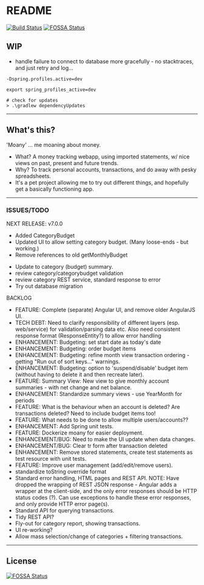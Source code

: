 # README

[![Build Status](https://github.com/alunwcom/moany-public/actions/workflows/main.yml/badge.svg)](https://github.com/alunwcom/moany-public/actions)
[![FOSSA Status](https://app.fossa.com/api/projects/git%2Bgithub.com%2Falunwcom-products%2Fmoany.svg?type=shield)](https://app.fossa.com/projects/git%2Bgithub.com%2Falunwcom-products%2Fmoany?ref=badge_shield)

## WIP

+ handle failure to connect to database more gracefully - no stacktraces, and just retry and log...

```
-Dspring.profiles.active=dev

export spring_profiles_active=dev

```

```
# check for updates
> .\gradlew dependencyUpdates
```

----

## What's this?

'Moany' ... me moaning about money.

* What? A money tracking webapp, using imported statements, w/ nice views on past, present and future trends.
* Why? To track personal accounts, transactions, and do away with pesky spreadsheets.
* It's a pet project allowing me to try out different things, and hopefully get a basically functioning app.

----

### ISSUES/TODO

NEXT RELEASE: v7.0.0

+ Added CategoryBudget
+ Updated UI to allow setting category budget. (Many loose-ends - but working.)
+ Remove references to old getMonthlyBudget
- Update to category (budget) summary.
- review category/categorybudget validation 
- review category REST service, standard response to error
- Try out database migration

BACKLOG

- FEATURE: Complete (separate) Angular UI, and remove older AngularJS UI.
- TECH DEBT: Need to clarify responsibility of different layers (esp. web/service) for validation/parsing data etc.
  Also need consistent response format (ResponseEntity?) to allow error handling
- ENHANCEMENT: Budgeting: set start date as today's date
- ENHANCEMENT: Budgeting: order budget items
- ENHANCEMENT: Budgeting: refine month view transaction ordering - getting "Run out of sort keys..." warnings.
- ENHANCEMENT: Budgeting: option to 'suspend/disable' budget item (without having to delete it and then recreate later).
- FEATURE: Summary View: New view to give monthly account summaries - with net change and net balance.
- ENHANCEMENT: Standardize summary views - use YearMonth for periods
- FEATURE: What is the behaviour when an account is deleted? Are transactions deleted? Need to include budget items too!
- FEATURE: What needs to be done to allow multiple users/accounts??
- ENHANCEMENT: Add Spring unit tests.
- FEATURE: Dockerize moany for easier deployment.
- ENHANCEMENT/BUG: Need to make the UI update when data changes.
- ENHANCEMENT/BUG: Clear tr form after transaction deleted
- ENHANCEMENT: Remove stored statements, create test statements as test resource with unit tests.
- FEATURE: Improve user management (add/edit/remove users).
- standardize toString override format
- Standard error handling, HTML pages and REST API.
  NOTE: Have dropped the wrapping of REST JSON response - Angular adds a wrapper 
  at the client-side, and the only error responses should be HTTP status codes (?).
  Can use exceptions to handle these error responses, and only provide HTTP error page(s).
- Standard API for querying transactions.
- Tidy REST API?
- Fly-out for category report, showing transactions.
- UI re-working?
- Allow mass selection/change of categories + filtering transactions.

----


## License
[![FOSSA Status](https://app.fossa.com/api/projects/git%2Bgithub.com%2Falunwcom-products%2Fmoany.svg?type=large)](https://app.fossa.com/projects/git%2Bgithub.com%2Falunwcom-products%2Fmoany?ref=badge_large)